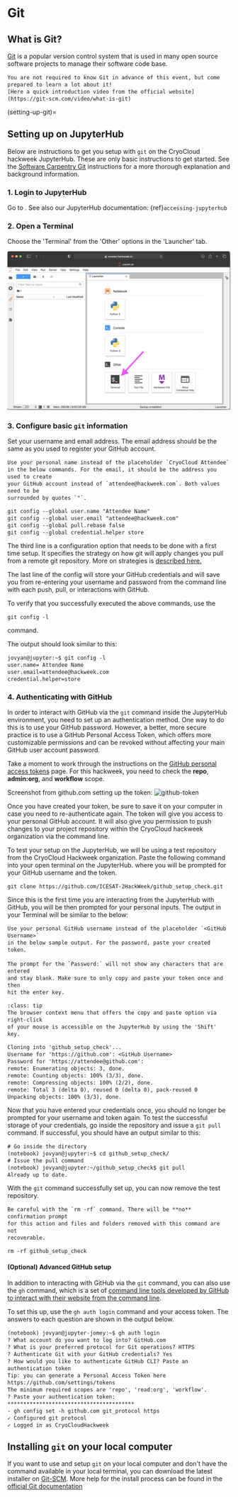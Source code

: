 # Git

## What is Git?

[Git](https://git-scm.com/) is a popular version control system that is used in
many open source software projects to manage their software code base.

```{note}
You are not required to know Git in advance of this event, but come prepared to learn a lot about it!
[Here a quick introduction video from the official website](https://git-scm.com/video/what-is-git)
```
(setting-up-git)=
## Setting up on JupyterHub

Below are instructions to get you setup with `git` on the CryoCloud hackweek
JupyterHub. These are only basic instructions to get started. See the
[Software Carpentry Git](http://swcarpentry.github.io/git-novice/02-setup/index.html)
instructions for a more thorough explanation and background information.

### 1. Login to JupyterHub
Go to [](https://hub.cryointhecloud.com). See also our JupyterHub documentation: {ref}`accessing-jupyterhub`

### 2. Open a Terminal
Choose the 'Terminal' from the 'Other' options in the 'Launcher' tab.

![jupyterlab](../../img/jupyter-terminal.png)

### 3. Configure basic `git` information
Set your username and email address. The email address should be the same
as you used to register your GitHub account.

```{attention}
Use your personal name instead of the placeholder `CryoCloud Attendee`
in the below commands. For the email, it should be the address you used to create
your GitHub account instead of `attendee@hackweek.com`. Both values need to be
surrounded by quotes `"`.
```

```shell
git config --global user.name "Attendee Name"
git config --global user.email "attendee@hackweek.com"
git config --global pull.rebase false
git config --global credential.helper store
```

The third line is a configuration option that needs to be done with a first time
setup. It specifies the strategy on how git will apply changes you pull from
a remote git repository.
More on strategies is [described here.](http://git-scm.com/book/en/v2/Git-Branching-Rebasing)

The last line of the config will store your GitHub credentials and will save
you from re-entering your username and password from the command line with each
push, pull, or interactions with GitHub.

To verify that you successfully executed the above commands, use the
```shell
git config -l
```
command.

The output should look similar to this:
```shell
jovyan@jupyter:~$ git config -l
user.name= Attendee Name
user.email=attendee@hackweek.com
credential.helper=store
```

### 4. Authenticating with GitHub
In order to interact with GitHub via the `git` command inside the JupyterHub environment,
you need to set up an authentication method. One way to do this is to use your GitHub password.
However, a better, more secure practice is to use a GitHub Personal Access Token, which offers
more customizable permissions and can be revoked without affecting your main GitHub user
account password.

Take a moment to work through the instructions on the [GitHub personal access tokens](https://docs.github.com/en/github/authenticating-to-github/keeping-your-account-and-data-secure/creating-a-personal-access-token) page. For this hackweek, you need to check the **repo**, **admin:org**, and **workflow** scope.

Screenshot from github.com setting up the token:
![github-token](../img/github-token.png)

Once you have created your token, be sure to save it on your computer in case
you need to re-authenticate again. The token will give you access to your
personal GitHub account. It will also give you permission to push changes to your project repository within
the CryoCloud hackweek organization via the command line.

To test your setup on the JupyterHub, we will be using a test repository from
the CryoCloud Hackweek organization. Paste the following command into your open
terminal on the JupyterHub. where you will be prompted for your GitHub username
and the token.

```shell
git clone https://github.com/ICESAT-2HackWeek/github_setup_check.git
```

Since this is the first time you are interacting from the JupyterHub with GitHub,
you will be then prompted for your personal inputs. The output in your Terminal
will be similar to the below:

```{attention}
Use your personal GitHub username instead of the placeholder `<GitHub Username>`
in the below sample output. For the password, paste your created token.

The prompt for the `Password:` will not show any characters that are entered
and stay blank. Make sure to only copy and paste your token once and then
hit the enter key.
```

```{admonition} Browser context menu
:class: tip
The browser context menu that offers the copy and paste option via right-click
of your mouse is accessible on the JupyterHub by using the 'Shift' key.
```

```shell
Cloning into 'github_setup_check'...
Username for 'https://github.com': <GitHub Username>
Password for 'https://attendee@github.com':
remote: Enumerating objects: 3, done.
remote: Counting objects: 100% (3/3), done.
remote: Compressing objects: 100% (2/2), done.
remote: Total 3 (delta 0), reused 0 (delta 0), pack-reused 0
Unpacking objects: 100% (3/3), done.
```

Now that you have entered your credentials once, you should no longer be prompted
for your username and token again. To test the successful storage of your
credentials, go inside the repository and issue a `git pull` command. If
successful, you should have an output similar to this:

```shell
# Go inside the directory
(notebook) jovyan@jupyter:~$ cd github_setup_check/
# Issue the pull command
(notebook) jovyan@jupyter:~/github_setup_check$ git pull
Already up to date.
```

With the `git` command successfully set up, you can now remove the test
repository.

```{Danger}
Be careful with the `rm -rf` command. There will be **no** confirmation prompt
for this action and files and folders removed with this command are not
recoverable.
```

```shell
rm -rf github_setup_check
```

#### (Optional) Advanced GitHub setup
In addition to interacting with GitHub via the `git` command, you can also use
the `gh` command, which is a set of [command line tools developed by GitHub to
interact with their website from the command line](https://cli.github.com/).

To set this up, use the `gh auth login` command and your access token.
The answers to each question are shown in the output below.

```shell
(notebook) jovyan@jupyter-jomey:~$ gh auth login
? What account do you want to log into? GitHub.com
? What is your preferred protocol for Git operations? HTTPS
? Authenticate Git with your GitHub credentials? Yes
? How would you like to authenticate GitHub CLI? Paste an authentication token
Tip: you can generate a Personal Access Token here https://github.com/settings/tokens
The minimum required scopes are 'repo', 'read:org', 'workflow'.
? Paste your authentication token: ****************************************
- gh config set -h github.com git_protocol https
✓ Configured git protocol
✓ Logged in as CryoCloudHackweek
```

## Installing `git` on your local computer

If you want to use and setup `git` on your local computer and don't have the
command available in your local terminal, you can download the latest installer
on [Git-SCM](https://git-scm.com).
More help for the install process can be found in the
[official Git documentation](https://git-scm.com/book/en/v2/Getting-Started-Installing-Git)
